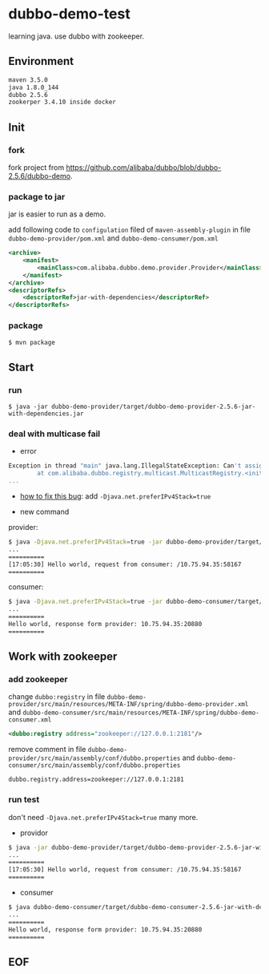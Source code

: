 # dubbo-demo-test
learning java. use dubbo with zookeeper.

## Environment
```bash
maven 3.5.0
java 1.8.0_144
dubbo 2.5.6
zookerper 3.4.10 inside docker
```

## Init
### fork
fork project from https://github.com/alibaba/dubbo/blob/dubbo-2.5.6/dubbo-demo.

### package to jar
jar is easier to run as a demo.

add following code to `configulation` filed of `maven-assembly-plugin` in file `dubbo-demo-provider/pom.xml` and `dubbo-demo-consumer/pom.xml`
```xml
<archive>
    <manifest>
        <mainClass>com.alibaba.dubbo.demo.provider.Provider</mainClass>
    </manifest>
</archive>
<descriptorRefs>
    <descriptorRef>jar-with-dependencies</descriptorRef>
</descriptorRefs>
```

### package
```bash
$ mvn package
```

## Start
### run
```
$ java -jar dubbo-demo-provider/target/dubbo-demo-provider-2.5.6-jar-with-dependencies.jar
```

### deal with multicase fail
* error
```bash
Exception in thread "main" java.lang.IllegalStateException: Can't assign requested address
        at com.alibaba.dubbo.registry.multicast.MulticastRegistry.<init>(MulticastRegistry.java:116)
...
```

* [how to fix this bug][how to fix this bug]: add `-Djava.net.preferIPv4Stack=true`

* new command

provider:
```bash
$ java -Djava.net.preferIPv4Stack=true -jar dubbo-demo-provider/target/dubbo-demo-provider-2.5.6-jar-with-dependencies.jar
...
==========
[17:05:30] Hello world, request from consumer: /10.75.94.35:58167
==========
```

consumer:
```bash
$ java -Djava.net.preferIPv4Stack=true -jar dubbo-demo-consumer/target/dubbo-demo-consumer-2.5.6-jar-with-dependencies.jar
...
==========
Hello world, response form provider: 10.75.94.35:20880
==========
```

## Work with zookeeper
### add zookeeper
change `dubbo:registry` in file `dubbo-demo-provider/src/main/resources/META-INF/spring/dubbo-demo-provider.xml` and `dubbo-demo-consumer/src/main/resources/META-INF/spring/dubbo-demo-consumer.xml`
```xml
<dubbo:registry address="zookeeper://127.0.0.1:2181"/>
```

remove comment in file `dubbo-demo-provider/src/main/assembly/conf/dubbo.properties` and `dubbo-demo-consumer/src/main/assembly/conf/dubbo.properties`
```
dubbo.registry.address=zookeeper://127.0.0.1:2181
```

### run test
don't need `-Djava.net.preferIPv4Stack=true` many more.
* providor
```bash
$ java -jar dubbo-demo-provider/target/dubbo-demo-provider-2.5.6-jar-with-dependencies.jar
...
==========
[17:05:30] Hello world, request from consumer: /10.75.94.35:58167
==========
```

* consumer
```bash
$ java dubbo-demo-consumer/target/dubbo-demo-consumer-2.5.6-jar-with-dependencies.jar
...
==========
Hello world, response form provider: 10.75.94.35:20880
==========
```


[#silent links]:#
[how to fix this bug]: https://stackoverflow.com/questions/18747134/getting-cant-assign-requested-address-java-net-socketexception-using-ehcache

## EOF